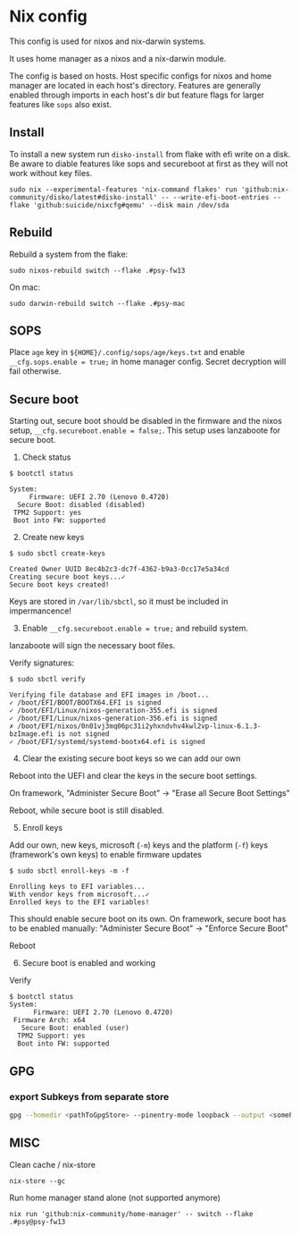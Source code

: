 # Nix config

This config is used for nixos and nix-darwin systems.

It uses home manager as a nixos and a nix-darwin module.

The config is based on hosts. Host specific configs for nixos and home manager
are located in each host's directory. Features are generally enabled through
imports in each host's dir but feature flags for larger features like `sops`
also exist.

## Install

To install a new system run `disko-install` from flake with efi write on a
disk. Be aware to diable features like sops and secureboot at first as they
will not work without key files.

```shell
sudo nix --experimental-features 'nix-command flakes' run 'github:nix-community/disko/latest#disko-install' -- --write-efi-boot-entries --flake 'github:suicide/nixcfg#qemu' --disk main /dev/sda
```

## Rebuild

Rebuild a system from the flake:

```shell
sudo nixos-rebuild switch --flake .#psy-fw13
```

On mac:

```shell
sudo darwin-rebuild switch --flake .#psy-mac
```


## SOPS

Place `age` key in `${HOME}/.config/sops/age/keys.txt` and enable
`__cfg.sops.enable = true;` in home manager config.
Secret decryption will fail otherwise.

## Secure boot

Starting out, secure boot should be disabled in the firmware and the nixos
setup, `__cfg.secureboot.enable = false;`.
This setup uses lanzaboote for secure boot.

1. Check status

```shell
$ bootctl status

System:
     Firmware: UEFI 2.70 (Lenovo 0.4720)
  Secure Boot: disabled (disabled)
 TPM2 Support: yes
 Boot into FW: supported
```

2. Create new keys

```shell
$ sudo sbctl create-keys

Created Owner UUID 8ec4b2c3-dc7f-4362-b9a3-0cc17e5a34cd
Creating secure boot keys...✓
Secure boot keys created!
```

Keys are stored in `/var/lib/sbctl`, so it must be included in impermancence!

3. Enable `__cfg.secureboot.enable = true;` and rebuild system.

lanzaboote will sign the necessary boot files.

Verify signatures:

```shell
$ sudo sbctl verify

Verifying file database and EFI images in /boot...
✓ /boot/EFI/BOOT/BOOTX64.EFI is signed
✓ /boot/EFI/Linux/nixos-generation-355.efi is signed
✓ /boot/EFI/Linux/nixos-generation-356.efi is signed
✗ /boot/EFI/nixos/0n01vj3mq06pc31i2yhxndvhv4kwl2vp-linux-6.1.3-bzImage.efi is not signed
✓ /boot/EFI/systemd/systemd-bootx64.efi is signed
```

4. Clear the existing secure boot keys so we can add our own

Reboot into the UEFI and clear the keys in the secure boot settings.

On framework, "Administer Secure Boot" -> "Erase all Secure Boot Settings"

Reboot, while secure boot is still disabled.

5. Enroll keys

Add our own, new keys, microsoft (`-m`) keys and the platform (`-f`) keys
(framework's own keys) to enable firmware updates

```shell
$ sudo sbctl enroll-keys -m -f

Enrolling keys to EFI variables...
With vendor keys from microsoft...✓
Enrolled keys to the EFI variables!
```

This should enable secure boot on its own. On framework, secure boot has to be
enabled manually:
"Administer Secure Boot" -> "Enforce Secure Boot"

Reboot

6. Secure boot is enabled and working

Verify

```shell
$ bootctl status
System:
      Firmware: UEFI 2.70 (Lenovo 0.4720)
 Firmware Arch: x64
   Secure Boot: enabled (user)
  TPM2 Support: yes
  Boot into FW: supported
```

## GPG

### export Subkeys from separate store

```bash
gpg --homedir <pathToGpgStore> --pinentry-mode loopback --output <somePath> --export-secret-subkeys <keyID>
```


## MISC

Clean cache / nix-store

```shell
nix-store --gc
```

Run home manager stand alone (not supported anymore)

```shell
nix run 'github:nix-community/home-manager' -- switch --flake .#psy@psy-fw13
```
